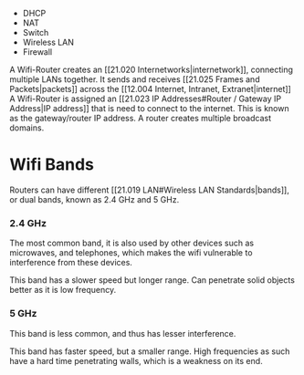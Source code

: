 - DHCP
- NAT
- Switch
- Wireless LAN
- Firewall

A Wifi-Router creates an [[21.020 Internetworks|internetwork]], connecting multiple LANs together.
It sends and receives [[21.025 Frames and Packets|packets]] across the [[12.004 Internet, Intranet, Extranet|internet]] 
A Wifi-Router is assigned an [[21.023 IP Addresses#Router / Gateway IP Address|IP address]] that is need to connect to the internet. This is known as the gateway/router IP address.
A router creates multiple broadcast domains.
# Wifi Bands
Routers can have different [[21.019 LAN#Wireless LAN Standards|bands]], or dual bands, known as 2.4 GHz and 5 GHz.

### 2.4 GHz
The most common band, it is also used by other devices such as microwaves, and telephones, which makes the wifi vulnerable to interference from these devices.

This band has a slower speed but longer range.
Can penetrate solid objects better as it is low frequency.

### 5 GHz
This band is less common, and thus has lesser interference.

This band has faster speed, but a smaller range.
High frequencies as such have a hard time penetrating walls, which is a weakness on its end.
